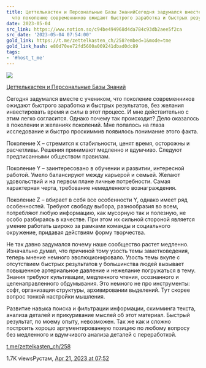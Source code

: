 ```yaml
---
title: Цеттелькастен и Персональные Базы ЗнанийСегодня задумался вместе с учеником
  что поколение современников ожидают быстрого заработка и быстрых результат
date: 2023-05-04
src_link: https://www.notion.so/c94be494968d4da784c93db2aee5f2ca
src_date: '2023-05-04 07:54:00'
gold_link: https://t.me/zettelkasten_ch/258?embed=1&mode=tme
gold_link_hash: e80d70ee72fd5600a069241dbad0dc89
tags:
- '#host_t_me'
---
```




[*![](https://cdn4.cdn-telegram.org/file/qcIiyDsU3AcKCS6mZPKmUGcrarcu9ocyqrTT4H2Zpb2Iu_Ftzt_HmT3o_357cVUWw42-TIpd3UsJbXgaZxHwHGRl3gkRZi4uu2cAaErLenriGrCoGV9-9DVpWiKb4D8K8W_44X2ND1KIIWB79Wuwaw37DNQ-F56QD0RANOX_ChgSu-5hvIOGUqP200Wc68zK85wnRU1M_njgXCWSOL98uX-NVk4NlCIskFDVOeOuvtI-aIhHPHRpfB0OumOlXnAaY4d4QvrRw_nUT5ZBy9LvuzOO3UI_gWdCf8PiJj8J_BbQoae0SqTPmPqEiQbcXn7kYZkHTcLpNewg_ZDkBU-5bA.jpg)*](https://t.me/zettelkasten_ch)



[Цеттелькастен и Персональные Базы Знаний](https://t.me/zettelkasten_ch)

Сегодня задумался вместе с учеником, что поколение современников ожидают быстрого заработка и быстрых результатов, без желания инвестировать время и силы в этот процесс. И мне действительно с этим легко согласится. Однако почему так происходит? Дело оказалось в поколении и желаниях поколений. Мне попалось на глаза исследование и быстро проскиммив появилось понимание этого факта.  
  
Поколение X – стремится к стабильности, ценят время, осторожны и расчетливы. Решения принимают медленно и вдумчиво. Следуют предписанными обществом правилам.  
  
Поколение Y – заинтересовано в обучении и развитии, интересной работой. Умело балансируют между карьерой и семьей. Желают удовольствий и на первом плане личные потребности. Самая характерная черта, требование немедленного вознаграждения.  
  
Поколение Z – вбирает в себя все особенности Y, однако имеет ряд особенностей. Требуют свободу выбора, разнообразия во всем, потребляют любую информацию, как мусорную так и полезную, не особо разбираясь в качестве. При этом их сильной стороной является умение работать широко за рамками команды и социального окружение, придавая действиям форму творчества.  
  
Не так давно задумался почему наше сообщество растет медленно. Изначально думал, что причиной тому узость темы заметковедения, теперь мнение немного эволюционировало. Узость темы вкупе с отсутствием быстрых результатов у большинства людей вызывает повышенное артериальное давление и нежелание погружаться в тему. Знания требуют культивации, медленного чтения, осознанного и целенаправленного обдумывания. Это немного не про инструменты: софт, организация структуры, архивировании выделений. Тут скорее вопрос тонкой настройки мышления.   
  
Развитие навыка поиска и фильтрации информации, скимминга текста, анализа деталей и прикуривание мыслей об этот материал. Быстрый результат, по моему опыту, невозможен. Так же как и сложно построить хорошо аргументированную позицию по любому вопросу без медленного и вдумчивого анализа деталей с переработкой.

[t.me/zettelkasten\_ch/258](https://t.me/zettelkasten_ch/258)

1.7K viewsРустам, [Apr 21, 2023 at 07:52](https://t.me/zettelkasten_ch/258)